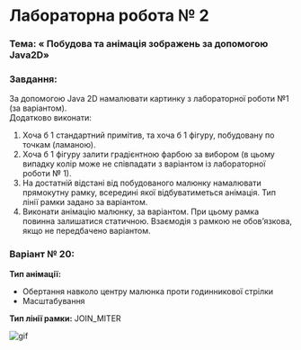 # Лабораторна робота № 2

### Тема: « Побудова та анімація зображень за допомогою Java2D» 
### Завдання:
За допомогою Java 2D намалювати картинку з лабораторної роботи №1 (за варіантом).  
Додатково виконати: 
1. Хоча б 1 стандартний примітив, та хоча б 1 фігуру, побудовану по точкам (ламаною). 
2. Хоча б 1 фігуру залити градієнтною фарбою за вибором (в цьому випадку колір може не співпадати з варіантом із лабораторної роботи № 1). 
3. На достатній відстані від побудованого малюнку намалювати прямокутну рамку, всередині якої відбуватиметься анімація. Тип лінії рамки задано за варіантом. 
4. Виконати анімацію малюнку, за варіантом. При цьому рамка повинна залишатися статичною. Взаємодія з рамкою не обов’язкова, якщо не передбачено варіантом. 

### Варіант № 20:

**Тип анімації:**
- Обертання навколо центру малюнка проти годинникової стрілки 
- Масштабування

**Тип лінії рамки:** JOIN_MITER


![gif](https://github.com/Valzavator/MAOKG/blob/master/Lab2/lab2.gif)
